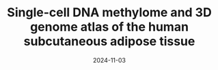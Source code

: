 ---
title: "Single-cell DNA methylome and 3D genome atlas of the human subcutaneous adipose tissue"
collection: Publications
category: Manuscripts
permalink: /publication/Methylome
date: 2024-11-03
venue: bioRxiv
paperurl: 'https://www.biorxiv.org/content/10.1101/2024.11.02.621694v1'
citation: 'Chen ZJ, Das SS, Kar A, Lee SHT, Abuhanna D, Alvarez M, **Sukhatme MG**, Gelev KZ, Heﬀel MG, Zhang Yi, Avram O, Rahmani E, Sankararaman S, Heionen S, Peltoniemi H, Halperin E, Pietiläinen KH, Luo C, Pajukanta P. Single-cell DNA methylome and 3D genome atlas of the human subcutaneous adipose tissue. Under review, Nature Genetics. PMID: 39554055'
---